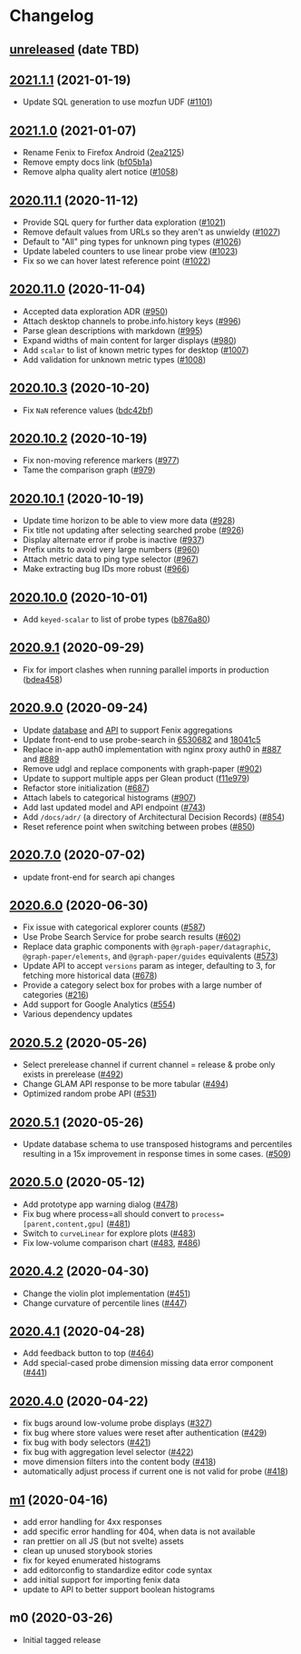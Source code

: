 # Changelog

## [unreleased](https://github.com/mozilla/glam/compare/2021.1.1...HEAD) (date TBD)

## [2021.1.1](https://github.com/mozilla/glam/compare/2021.1.0...2021.1.1) (2021-01-19)

- Update SQL generation to use mozfun UDF
  ([#1101](https://github.com/mozilla/glam/issues/1101))

## [2021.1.0](https://github.com/mozilla/glam/compare/2020.11.1...2021.1.0) (2021-01-07)

- Rename Fenix to Firefox Android
  ([2ea2125](https://github.com/mozilla/glam/commit/2ea2125))
- Remove empty docs link
  ([bf05b1a](https://github.com/mozilla/glam/commit/bf05b1a))
- Remove alpha quality alert notice
  ([#1058](https://github.com/mozilla/glam/pull/1058))

## [2020.11.1](https://github.com/mozilla/glam/compare/2020.11.0...2020.11.1) (2020-11-12)

- Provide SQL query for further data exploration
  ([#1021](https://github.com/mozilla/glam/pull/1021))
- Remove default values from URLs so they aren't as unwieldy
  ([#1027](https://github.com/mozilla/glam/issues/1027))
- Default to "All" ping types for unknown ping types
  ([#1026](https://github.com/mozilla/glam/issues/1026))
- Update labeled counters to use linear probe view
  ([#1023](https://github.com/mozilla/glam/issues/1023))
- Fix so we can hover latest reference point
  ([#1022](https://github.com/mozilla/glam/issues/1022))

## [2020.11.0](https://github.com/mozilla/glam/compare/2020.10.3...2020.11.0) (2020-11-04)

- Accepted data exploration ADR
  ([#950](https://github.com/mozilla/glam/pull/950))
- Attach desktop channels to probe.info.history keys
  ([#996](https://github.com/mozilla/glam/pull/996))
- Parse glean descriptions with markdown
  ([#995](https://github.com/mozilla/glam/pull/995))
- Expand widths of main content for larger displays
  ([#980](https://github.com/mozilla/glam/pull/980))
- Add `scalar` to list of known metric types for desktop
  ([#1007](https://github.com/mozilla/glam/issues/1007))
- Add validation for unknown metric types
  ([#1008](https://github.com/mozilla/glam/issues/1008))

## [2020.10.3](https://github.com/mozilla/glam/compare/2020.10.2...2020.10.3) (2020-10-20)

- Fix `NaN` reference values
  ([bdc42bf](https://github.com/mozilla/glam/commit/bdc42bf3df6b746c6edfce9cad60b3d8094612a6))

## [2020.10.2](https://github.com/mozilla/glam/compare/2020.10.1...2020.10.2) (2020-10-19)

- Fix non-moving reference markers
  ([#977](https://github.com/mozilla/glam/issues/977))
- Tame the comparison graph ([#979](https://github.com/mozilla/glam/pull/979))

## [2020.10.1](https://github.com/mozilla/glam/compare/2020.10.0...2020.10.1) (2020-10-19)

- Update time horizon to be able to view more data
  ([#928](https://github.com/mozilla/glam/pull/928))
- Fix title not updating after selecting searched probe
  ([#926](https://github.com/mozilla/glam/issues/926))
- Display alternate error if probe is inactive
  ([#937](https://github.com/mozilla/glam/issues/937))
- Prefix units to avoid very large numbers
  ([#960](https://github.com/mozilla/glam/pull/960))
- Attach metric data to ping type selector
  ([#967](https://github.com/mozilla/glam/pull/967))
- Make extracting bug IDs more robust
  ([#966](https://github.com/mozilla/glam/pull/966))

## [2020.10.0](https://github.com/mozilla/glam/compare/2020.9.0...2020.10.0) (2020-10-01)

- Add `keyed-scalar` to list of probe types
  ([b876a80](https://github.com/mozilla/glam/commit/b876a80f9b627ecd9409781164e52f93b70d273e))

## [2020.9.1](https://github.com/mozilla/glam/compare/2020.9.0...2020.9.1) (2020-09-29)

- Fix for import clashes when running parallel imports in production
  ([bdea458](https://github.com/mozilla/glam/commit/bdea458f1217cd33866f5f296924d31d8caa266c))

## [2020.9.0](https://github.com/mozilla/glam/compare/2020.7.0...2020.9.0) (2020-09-24)

- Update
  [database](https://github.com/mozilla/glam/commit/9adef25f3e5a511a3a4b9f6ff6d54ef2d7afe942)
  and
  [API](https://github.com/mozilla/glam/commit/88d7980aea40b48192434ad9e10bb3e42819aad0)
  to support Fenix aggregations
- Update front-end to use probe-search in
  [6530682](https://github.com/mozilla/glam/commit/6530682dbb546c411d7b1082175507df40452c44)
  and
  [18041c5](https://github.com/mozilla/glam/commit/18041c59d7f911764bc0942264a0ac1e553c0592)
- Replace in-app auth0 implementation with nginx proxy auth0 in
  [#887](https://github.com/mozilla/glam/pull/887) and
  [#889](https://github.com/mozilla/glam/pull/889)
- Remove udgl and replace components with graph-paper
  ([#902](https://github.com/mozilla/glam/pull/902))
- Update to support multiple apps per Glean product
  ([f11e979](https://github.com/mozilla/glam/commit/f11e9793b4725d2bfc6ebd222d481555918b1c24))
- Refactor store initialization
  ([#687](https://github.com/mozilla/glam/issues/687))
- Attach labels to categorical histograms
  ([#907](https://github.com/mozilla/glam/pull/907))
- Add last updated model and API endpoint
  ([#743](https://github.com/mozilla/glam/pull/743))
- Add `/docs/adr/` (a directory of Architectural Decision Records)
  ([#854](https://github.com/mozilla/glam/pull/854/))
- Reset reference point when switching between probes
  ([#850](https://github.com/mozilla/glam/issues/850))

## [2020.7.0](https://github.com/mozilla/glam/compare/2020.6.0...2020.7.0) (2020-07-02)

- update front-end for search api changes

## [2020.6.0](https://github.com/mozilla/glam/compare/2020.5.2...2020.6.0) (2020-06-30)

- Fix issue with categorical explorer counts
  ([#587](https://github.com/mozilla/glam/pull/587))
- Use Probe Search Service for probe search results
  ([#602](https://github.com/mozilla/glam/pull/602))
- Replace data graphic components with `@graph-paper/datagraphic`,
  `@graph-paper/elements`, and `@graph-paper/guides` equivalents
  ([#573](https://github.com/mozilla/glam/pull/573))
- Update API to accept `versions` param as integer, defaulting to 3, for
  fetching more historical data
  ([#678](https://github.com/mozilla/glam/issues/678))
- Provide a category select box for probes with a large number of categories
  ([#216](https://github.com/mozilla/glam/issues/216))
- Add support for Google Analytics
  ([#554](https://github.com/mozilla/glam/issues/554))
- Various dependency updates

## [2020.5.2](https://github.com/mozilla/glam/compare/2020.5.1...2020.5.2) (2020-05-26)

- Select prerelease channel if current channel = release & probe only exists in
  prerelease ([#492](https://github.com/mozilla/glam/pull/492))
- Change GLAM API response to be more tabular
  ([#494](https://github.com/mozilla/glam/pull/494))
- Optimized random probe API ([#531](https://github.com/mozilla/glam/pull/531))

## [2020.5.1](https://github.com/mozilla/glam/compare/2020.5.0...2020.5.1) (2020-05-26)

- Update database schema to use transposed histograms and percentiles resulting
  in a 15x improvement in response times in some cases.
  ([#509](https://github.com/mozilla/glam/pull/509))

## [2020.5.0](https://github.com/mozilla/glam/compare/2020.4.2...2020.5.0) (2020-05-12)

- Add prototype app warning dialog
  ([#478](https://github.com/mozilla/glam/pull/478))
- Fix bug where process=all should convert to `process=[parent,content,gpu]`
  ([#481](https://github.com/mozilla/glam/pull/451))
- Switch to `curveLinear` for explore plots
  ([#483](https://github.com/mozilla/glam/pull/483/))
- Fix low-volume comparison chart
  ([#483](https://github.com/mozilla/glam/pull/483/),
  [#486](https://github.com/mozilla/glam/pull/486/))

## [2020.4.2](https://github.com/mozilla/glam/compare/2020.4.1...2020.4.2) (2020-04-30)

- Change the violin plot implementation
  ([#451](https://github.com/mozilla/glam/pull/451))
- Change curvature of percentile lines
  ([#447](https://github.com/mozilla/glam/pull/447))

## [2020.4.1](https://github.com/mozilla/glam/compare/2020.4.0...2020.4.1) (2020-04-28)

- Add feedback button to top ([#464](https://github.com/mozilla/glam/pull/464))
- Add special-cased probe dimension missing data error component
  ([#441](https://github.com/mozilla/glam/pull/441))

## [2020.4.0](https://github.com/mozilla/glam/compare/m1...2020.4.0) (2020-04-22)

- fix bugs around low-volume probe displays
  ([#327](https://github.com/mozilla/glam/issues/327))
- fix bug where store values were reset after authentication
  ([#429](https://github.com/mozilla/glam/pull/429))
- fix bug with body selectors ([#421](https://github.com/mozilla/glam/pull/421))
- fix bug with aggregation level selector
  ([#422](https://github.com/mozilla/glam/pull/422))
- move dimension filters into the content body
  ([#418](https://github.com/mozilla/glam/pull/418))
- automatically adjust process if current one is not valid for probe
  ([#418](https://github.com/mozilla/glam/pull/418))

## [m1](https://github.com/mozilla/glam/compare/m0...m1) (2020-04-16)

- add error handling for 4xx responses
- add specific error handling for 404, when data is not available
- ran prettier on all JS (but not svelte) assets
- clean up unused storybook stories
- fix for keyed enumerated histograms
- add editorconfig to standardize editor code syntax
- add initial support for importing fenix data
- update to API to better support boolean histograms

## m0 (2020-03-26)

- Initial tagged release
